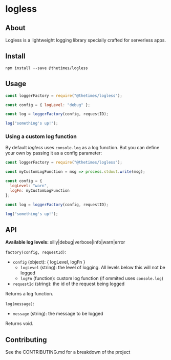 # logless

## About

Logless is a lightweight logging library specially crafted for serverless apps.

## Install

```shell
npm install --save @thetimes/logless
```

## Usage

```javascript
const loggerFactory = require("@thetimes/logless");

const config = { logLevel: "debug" };

const log = loggerFactory(config, requestID);

log("something's up!");
```

### Using a custom log function

By default _logless_ uses `console.log` as a log function. But you can define your own by passing it as a config parameter:

```javascript
const loggerFactory = require("@thetimes/logless");

const myCustomLogFunction = msg => process.stdout.write(msg);

const config = {
  logLevel: "warn",
  logFn: myCustomLogFunction
};

const log = loggerFactory(config, requestID);

log("something's up!");
```

## API

**Available log levels:** silly|debug|verbose|info|warn|error

`factory(config, requestId)`:
- `config` (object): { logLevel, logFn }
  - `logLevel` (string): the level of logging. All levels below this will not be logged
  - `logFn` (function): custom log function (if ommited uses `console.log`)
- `requestId` (string): the id of the request being logged

Returns a log function.

`log(message)`:
- `message` (string): the message to be logged

Returns void.

## Contributing

See the CONTRIBUTING.md for a breakdown of the project
